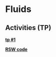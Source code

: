 

#  Fluids


##  Activities (TP)


**[tp #1 ][a1]**  

  [a1]: Activity1.pdf
  
**[RSW code][a2]**  

  [a2]: rsw.py
  
  
  
  
  
  
  
  
  
  
